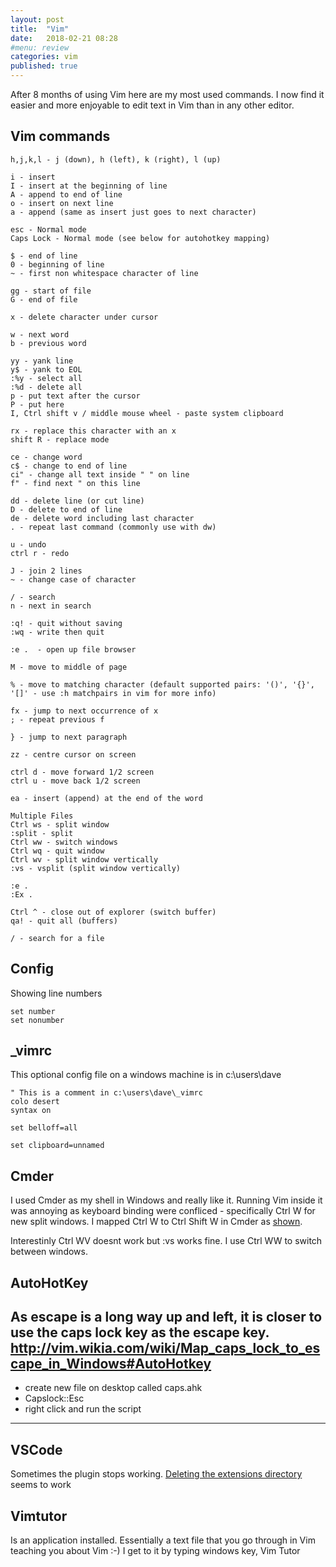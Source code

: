 ```yaml
---
layout: post
title:  "Vim"
date:   2018-02-21 08:28
#menu: review
categories: vim 
published: true 
---
```

After 8 months of using Vim here are my most used commands. I now find it easier and more enjoyable to edit text in Vim than in any other editor.

## Vim commands
```
h,j,k,l - j (down), h (left), k (right), l (up) 

i - insert
I - insert at the beginning of line
A - append to end of line
o - insert on next line
a - append (same as insert just goes to next character)

esc - Normal mode
Caps Lock - Normal mode (see below for autohotkey mapping)

$ - end of line
0 - beginning of line
~ - first non whitespace character of line

gg - start of file
G - end of file

x - delete character under cursor

w - next word
b - previous word

yy - yank line
y$ - yank to EOL
:%y - select all
:%d - delete all
p - put text after the cursor
P - put here
I, Ctrl shift v / middle mouse wheel - paste system clipboard

rx - replace this character with an x
shift R - replace mode

ce - change word
c$ - change to end of line
ci" - change all text inside " " on line 
f" - find next " on this line 

dd - delete line (or cut line)
D - delete to end of line
de - delete word including last character
. - repeat last command (commonly use with dw)

u - undo
ctrl r - redo

J - join 2 lines
~ - change case of character

/ - search
n - next in search

:q! - quit without saving
:wq - write then quit

:e .  - open up file browser

M - move to middle of page

% - move to matching character (default supported pairs: '()', '{}', '[]' - use :h matchpairs in vim for more info)

fx - jump to next occurrence of x
; - repeat previous f

} - jump to next paragraph

zz - centre cursor on screen

ctrl d - move forward 1/2 screen
ctrl u - move back 1/2 screen

ea - insert (append) at the end of the word

Multiple Files
Ctrl ws - split window
:split - split
Ctrl ww - switch windows
Ctrl wq - quit window
Ctrl wv - split window vertically
:vs - vsplit (split window vertically)

:e .
:Ex .

Ctrl ^ - close out of explorer (switch buffer)
qa! - quit all (buffers)

/ - search for a file

```
## Config
Showing line numbers
```
set number
set nonumber
```

## _vimrc
This optional config file on a windows machine is in c:\users\dave
```
" This is a comment in c:\users\dave\_vimrc
colo desert
syntax on

set belloff=all

set clipboard=unnamed
```
## Cmder
I used Cmder as my shell in Windows and really like it. Running Vim inside it was annoying as keyboard binding were confliced - specifically Ctrl W for new split windows. I mapped Ctrl W to Ctrl Shift W in Cmder as [shown](https://www.cs.oberlin.edu/~kuperman/help/vim/windows.html).

Interestinly Ctrl WV doesnt work but :vs works fine. I use Ctrl WW to switch between windows.


## AutoHotKey
As escape is a long way up and left, it is closer to use the caps lock key as the escape key.  
http://vim.wikia.com/wiki/Map_caps_lock_to_escape_in_Windows#AutoHotkey
---
- create new file on desktop called caps.ahk
- Capslock::Esc
- right click and run the script
---

## VSCode
Sometimes the plugin stops working. [Deleting the extensions directory](https://stackoverflow.com/a/36751445/26086) seems to work

## Vimtutor
Is an application installed. Essentially a text file that you go through in Vim teaching you about Vim :-) I get to it by typing windows key, Vim Tutor
